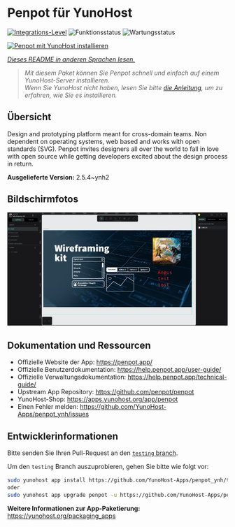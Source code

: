 <!--
N.B.: Diese README wurde automatisch von <https://github.com/YunoHost/apps/tree/master/tools/readme_generator> generiert.
Sie darf NICHT von Hand bearbeitet werden.
-->

# Penpot für YunoHost

[![Integrations-Level](https://apps.yunohost.org/badge/integration/penpot)](https://ci-apps.yunohost.org/ci/apps/penpot/)
![Funktionsstatus](https://apps.yunohost.org/badge/state/penpot)
![Wartungsstatus](https://apps.yunohost.org/badge/maintained/penpot)

[![Penpot mit YunoHost installieren](https://install-app.yunohost.org/install-with-yunohost.svg)](https://install-app.yunohost.org/?app=penpot)

*[Dieses README in anderen Sprachen lesen.](./ALL_README.md)*

> *Mit diesem Paket können Sie Penpot schnell und einfach auf einem YunoHost-Server installieren.*  
> *Wenn Sie YunoHost nicht haben, lesen Sie bitte [die Anleitung](https://yunohost.org/install), um zu erfahren, wie Sie es installieren.*

## Übersicht

Design and prototyping platform meant for cross-domain teams. Non dependent on operating systems, web based and works with open standards (SVG). Penpot invites designers all over the world to fall in love with open source while getting developers excited about the design process in return.

**Ausgelieferte Version:** 2.5.4~ynh2

## Bildschirmfotos

![Bildschirmfotos von Penpot](./doc/screenshots/penpot.png)

## Dokumentation und Ressourcen

- Offizielle Website der App: <https://penpot.app/>
- Offizielle Benutzerdokumentation: <https://help.penpot.app/user-guide/>
- Offizielle Verwaltungsdokumentation: <https://help.penpot.app/technical-guide/>
- Upstream App Repository: <https://github.com/penpot/penpot>
- YunoHost-Shop: <https://apps.yunohost.org/app/penpot>
- Einen Fehler melden: <https://github.com/YunoHost-Apps/penpot_ynh/issues>

## Entwicklerinformationen

Bitte senden Sie Ihren Pull-Request an den [`testing` branch](https://github.com/YunoHost-Apps/penpot_ynh/tree/testing).

Um den `testing` Branch auszuprobieren, gehen Sie bitte wie folgt vor:

```bash
sudo yunohost app install https://github.com/YunoHost-Apps/penpot_ynh/tree/testing --debug
oder
sudo yunohost app upgrade penpot -u https://github.com/YunoHost-Apps/penpot_ynh/tree/testing --debug
```

**Weitere Informationen zur App-Paketierung:** <https://yunohost.org/packaging_apps>
